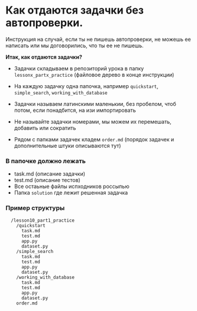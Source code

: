 # Как отдаются задачки без автопроверки.

Инструкция на случай, если ты не пишешь автопроверки, не можешь ее написать или мы договорились, что ты ее не пишешь.

__Итак, как отдаются задачки?__

* Задачки складываем в репозиторий урока в папку `lessonx_partx_practice` (файловое дерево в конце инструкции)

* На каждую задачку одна папочка, например `quickstart`, `simple_search`, `working_with_database`
 
* Задачки называем латинскими маленькии, без пробелом, чтоб потом, если понадбится,  на изи импортировать 

* Не называйте задачки номерами, мы можем их перемешать, добавить или сократить

* Рядом с папками задачек кладем `order.md` (порядок задачек и дополнительные штуки описываются тут)

### В папочке должно лежать

* task.md (описание задачки)
* test.md (описание тестов)
* Все остаьные файлы испходников россыпью
* Папка `solution` где лежит решенная задачка


### Пример структуры
```
  /lesson10_part1_practice
    /quickstart
      task.md 
      test.md
      app.py
      dataset.py
    /simple_search
      task.md 
      test.md
      app.py
      dataset.py    
    /working_with_database
      task.md 
      test.md
      app.py
      dataset.py   
    order.md
    
```
